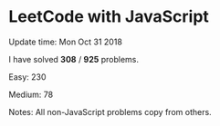 # LeetCode with JavaScript

Update time: Mon Oct 31 2018

I have solved **308** / **925** problems.

Easy: 230

Medium: 78

Notes: All non-JavaScript problems copy from others.